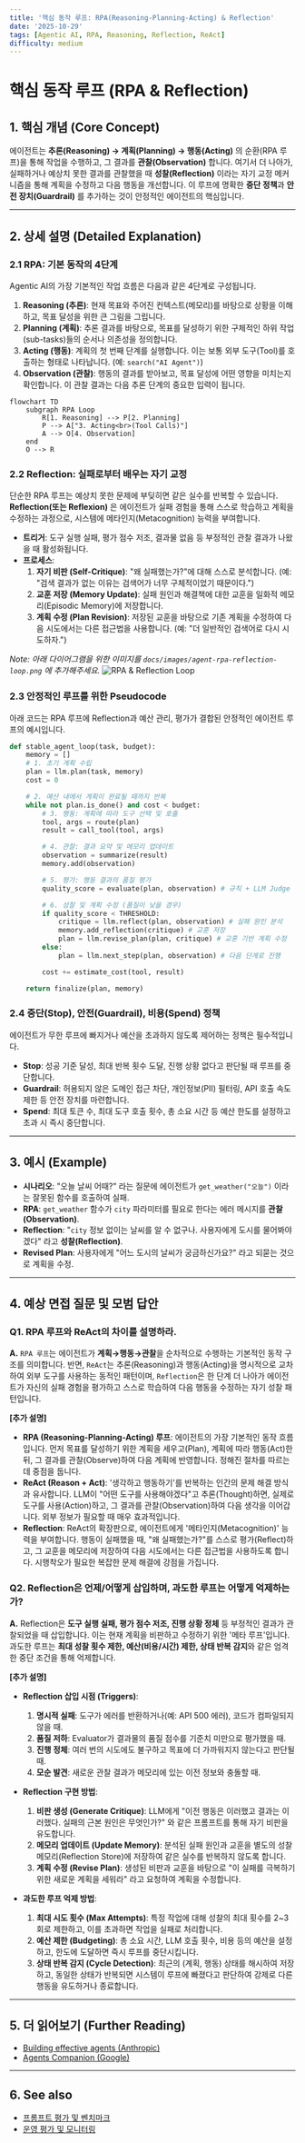 ```yaml
---
title: '핵심 동작 루프: RPA(Reasoning-Planning-Acting) & Reflection'
date: '2025-10-29'
tags: [Agentic AI, RPA, Reasoning, Reflection, ReAct]
difficulty: medium
---
```


# 핵심 동작 루프 (RPA & Reflection)

## 1. 핵심 개념 (Core Concept)

에이전트는 **추론(Reasoning) → 계획(Planning) → 행동(Acting)** 의 순환(RPA 루프)을 통해 작업을 수행하고, 그 결과를 **관찰(Observation)** 합니다. 여기서 더 나아가, 실패하거나 예상치 못한 결과를 관찰했을 때 **성찰(Reflection)** 이라는 자기 교정 메커니즘을 통해 계획을 수정하고 다음 행동을 개선합니다. 이 루프에 명확한 **중단 정책**과 **안전 장치(Guardrail)** 를 추가하는 것이 안정적인 에이전트의 핵심입니다.

______________________________________________________________________

## 2. 상세 설명 (Detailed Explanation)

### 2.1 RPA: 기본 동작의 4단계

Agentic AI의 가장 기본적인 작업 흐름은 다음과 같은 4단계로 구성됩니다.

1. **Reasoning (추론)**: 현재 목표와 주어진 컨텍스트(메모리)를 바탕으로 상황을 이해하고, 목표 달성을 위한 큰 그림을 그립니다.
1. **Planning (계획)**: 추론 결과를 바탕으로, 목표를 달성하기 위한 구체적인 하위 작업(sub-tasks)들의 순서나 의존성을 정의합니다.
1. **Acting (행동)**: 계획의 첫 번째 단계를 실행합니다. 이는 보통 외부 도구(Tool)를 호출하는 형태로 나타납니다. (예: `search("AI Agent")`)
1. **Observation (관찰)**: 행동의 결과를 받아보고, 목표 달성에 어떤 영향을 미치는지 확인합니다. 이 관찰 결과는 다음 추론 단계의 중요한 입력이 됩니다.

```mermaid
flowchart TD
    subgraph RPA Loop
        R[1. Reasoning] --> P[2. Planning]
        P --> A["3. Acting<br>(Tool Calls)"]
        A --> O[4. Observation]
    end
    O --> R
```

### 2.2 Reflection: 실패로부터 배우는 자기 교정

단순한 RPA 루프는 예상치 못한 문제에 부딪히면 같은 실수를 반복할 수 있습니다. **Reflection(또는 Reflexion)** 은 에이전트가 실패 경험을 통해 스스로 학습하고 계획을 수정하는 과정으로, 시스템에 메타인지(Metacognition) 능력을 부여합니다.

- **트리거**: 도구 실행 실패, 평가 점수 저조, 결과물 없음 등 부정적인 관찰 결과가 나왔을 때 활성화됩니다.
- **프로세스**:
  1. **자기 비판 (Self-Critique)**: "왜 실패했는가?"에 대해 스스로 분석합니다. (예: "검색 결과가 없는 이유는 검색어가 너무 구체적이었기 때문이다.")
  1. **교훈 저장 (Memory Update)**: 실패 원인과 해결책에 대한 교훈을 일화적 메모리(Episodic Memory)에 저장합니다.
  1. **계획 수정 (Plan Revision)**: 저장된 교훈을 바탕으로 기존 계획을 수정하여 다음 시도에서는 다른 접근법을 사용합니다. (예: "더 일반적인 검색어로 다시 시도하자.")

*Note: 아래 다이어그램을 위한 이미지를 `docs/images/agent-rpa-reflection-loop.png` 에 추가해주세요.*
![RPA & Reflection Loop](../../images/agent-rpa-reflection-loop.png)

### 2.3 안정적인 루프를 위한 Pseudocode

아래 코드는 RPA 루프에 Reflection과 예산 관리, 평가가 결합된 안정적인 에이전트 루프의 예시입니다.

```python
def stable_agent_loop(task, budget):
    memory = []
    # 1. 초기 계획 수립
    plan = llm.plan(task, memory)
    cost = 0

    # 2. 예산 내에서 계획이 완료될 때까지 반복
    while not plan.is_done() and cost < budget:
        # 3. 행동: 계획에 따라 도구 선택 및 호출
        tool, args = route(plan)
        result = call_tool(tool, args)

        # 4. 관찰: 결과 요약 및 메모리 업데이트
        observation = summarize(result)
        memory.add(observation)

        # 5. 평가: 행동 결과의 품질 평가
        quality_score = evaluate(plan, observation) # 규칙 + LLM Judge

        # 6. 성찰 및 계획 수정 (품질이 낮을 경우)
        if quality_score < THRESHOLD:
            critique = llm.reflect(plan, observation) # 실패 원인 분석
            memory.add_reflection(critique) # 교훈 저장
            plan = llm.revise_plan(plan, critique) # 교훈 기반 계획 수정
        else:
            plan = llm.next_step(plan, observation) # 다음 단계로 진행

        cost += estimate_cost(tool, result)

    return finalize(plan, memory)
```

### 2.4 중단(Stop), 안전(Guardrail), 비용(Spend) 정책

에이전트가 무한 루프에 빠지거나 예산을 초과하지 않도록 제어하는 정책은 필수적입니다.

- **Stop**: 성공 기준 달성, 최대 반복 횟수 도달, 진행 상황 없다고 판단될 때 루프를 중단합니다.
- **Guardrail**: 허용되지 않은 도메인 접근 차단, 개인정보(PII) 필터링, API 호출 속도 제한 등 안전 장치를 마련합니다.
- **Spend**: 최대 토큰 수, 최대 도구 호출 횟수, 총 소요 시간 등 예산 한도를 설정하고 초과 시 즉시 중단합니다.

______________________________________________________________________

## 3. 예시 (Example)

- **시나리오**: "오늘 날씨 어때?" 라는 질문에 에이전트가 `get_weather("오늘")` 이라는 잘못된 함수를 호출하여 실패.
- **RPA**: `get_weather` 함수가 `city` 파라미터를 필요로 한다는 에러 메시지를 **관찰(Observation)**.
- **Reflection**: "`city` 정보 없이는 날씨를 알 수 없구나. 사용자에게 도시를 물어봐야겠다" 라고 **성찰(Reflection)**.
- **Revised Plan**: 사용자에게 "어느 도시의 날씨가 궁금하신가요?" 라고 되묻는 것으로 계획을 수정.

______________________________________________________________________

## 4. 예상 면접 질문 및 모범 답안

### Q1. RPA 루프와 ReAct의 차이를 설명하라.

**A.** `RPA 루프`는 에이전트가 **계획→행동→관찰**을 순차적으로 수행하는 기본적인 동작 구조를 의미합니다. 반면, `ReAct`는 추론(Reasoning)과 행동(Acting)을 명시적으로 교차하여 외부 도구를 사용하는 동적인 패턴이며, `Reflection`은 한 단계 더 나아가 에이전트가 자신의 실패 경험을 평가하고 스스로 학습하여 다음 행동을 수정하는 자기 성찰 패턴입니다.

**\[추가 설명\]**

- **RPA (Reasoning-Planning-Acting) 루프**: 에이전트의 가장 기본적인 동작 흐름입니다. 먼저 목표를 달성하기 위한 계획을 세우고(Plan), 계획에 따라 행동(Act)한 뒤, 그 결과를 관찰(Observe)하여 다음 계획에 반영합니다. 정해진 절차를 따르는 데 중점을 둡니다.
- **ReAct (Reason + Act)**: '생각하고 행동하기'를 반복하는 인간의 문제 해결 방식과 유사합니다. LLM이 "어떤 도구를 사용해야겠다"고 추론(Thought)하면, 실제로 도구를 사용(Action)하고, 그 결과를 관찰(Observation)하여 다음 생각을 이어갑니다. 외부 정보가 필요할 때 매우 효과적입니다.
- **Reflection**: ReAct의 확장판으로, 에이전트에게 '메타인지(Metacognition)' 능력을 부여합니다. 행동이 실패했을 때, "왜 실패했는가?"를 스스로 평가(Reflect)하고, 그 교훈을 메모리에 저장하여 다음 시도에서는 다른 접근법을 사용하도록 합니다. 시행착오가 필요한 복잡한 문제 해결에 강점을 가집니다.

### Q2. Reflection은 언제/어떻게 삽입하며, 과도한 루프는 어떻게 억제하는가?

**A.** Reflection은 **도구 실행 실패, 평가 점수 저조, 진행 상황 정체** 등 부정적인 결과가 관찰되었을 때 삽입합니다. 이는 현재 계획을 비판하고 수정하기 위한 '메타 루프'입니다. 과도한 루프는 **최대 성찰 횟수 제한, 예산(비용/시간) 제한, 상태 반복 감지**와 같은 엄격한 중단 조건을 통해 억제합니다.

**\[추가 설명\]**

- **Reflection 삽입 시점 (Triggers)**:

  1. **명시적 실패**: 도구가 에러를 반환하거나(예: API 500 에러), 코드가 컴파일되지 않을 때.
  1. **품질 저하**: Evaluator가 결과물의 품질 점수를 기준치 미만으로 평가했을 때.
  1. **진행 정체**: 여러 번의 시도에도 불구하고 목표에 더 가까워지지 않는다고 판단될 때.
  1. **모순 발견**: 새로운 관찰 결과가 메모리에 있는 이전 정보와 충돌할 때.

- **Reflection 구현 방법**:

  1. **비판 생성 (Generate Critique)**: LLM에게 "이전 행동은 이러했고 결과는 이러했다. 실패의 근본 원인은 무엇인가?" 와 같은 프롬프트를 통해 자기 비판을 유도합니다.
  1. **메모리 업데이트 (Update Memory)**: 분석된 실패 원인과 교훈을 별도의 성찰 메모리(Reflection Store)에 저장하여 같은 실수를 반복하지 않도록 합니다.
  1. **계획 수정 (Revise Plan)**: 생성된 비판과 교훈을 바탕으로 "이 실패를 극복하기 위한 새로운 계획을 세워라" 라고 요청하여 계획을 수정합니다.

- **과도한 루프 억제 방법**:

  1. **최대 시도 횟수 (Max Attempts)**: 특정 작업에 대해 성찰의 최대 횟수를 2~3회로 제한하고, 이를 초과하면 작업을 실패로 처리합니다.
  1. **예산 제한 (Budgeting)**: 총 소요 시간, LLM 호출 횟수, 비용 등의 예산을 설정하고, 한도에 도달하면 즉시 루프를 중단시킵니다.
  1. **상태 반복 감지 (Cycle Detection)**: 최근의 (계획, 행동) 상태를 해시하여 저장하고, 동일한 상태가 반복되면 시스템이 루프에 빠졌다고 판단하여 강제로 다른 행동을 유도하거나 종료합니다.

______________________________________________________________________

## 5. 더 읽어보기 (Further Reading)

- [Building effective agents (Anthropic)](/docs/references/anthropic/building-effective-agents.md)
- [Agents Companion (Google)](/docs/references/google/Agents_Companion_v2.pdf)

______________________________________________________________________

## 6. See also

- [프롬프트 평가 및 벤치마크](../5-5-%ED%94%84%EB%A1%AC%ED%94%84%ED%8A%B8-%EC%97%94%EC%A7%80%EB%8B%88%EC%96%B4%EB%A7%81-and-%ED%8F%89%EA%B0%80/prompt-evaluation-and-benchmarks.md)
- [운영 평가 및 모니터링](../5-6-agentops-%EC%9A%B4%EC%98%81-and-%EC%9E%90%EB%8F%99%ED%99%94/evaluation-monitoring-ops.md)
